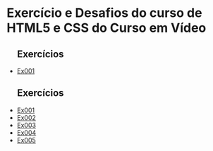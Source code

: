 # Exercício e Desafios do curso de HTML5 e CSS do Curso em Vídeo

<ul>
<h2>Exercícios</h2>
<li><a href="https://neyaraujo.github.io/html-css/exercicios/ex001">Ex001</a></li>
</ul>

<ul>
<h2>Exercícios</h2>
<li><a href="https://neyaraujo.github.io/html-css/exercicios/ex001">Ex001</a></li>
<li><a href="https://neyaraujo.github.io/html-css/exercicios/ex002">Ex002</a></li>
<li><a href="https://neyaraujo.github.io/html-css/exercicios/ex003">Ex003</a></li>
<li><a href="https://neyaraujo.github.io/html-css/exercicios/ex004">Ex004</a></li>
<li><a href="https://neyaraujo.github.io/html-css/exercicios/ex005">Ex005</a></li>
</ul>
